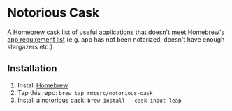 # Notorious Cask

A [Homebrew cask](https://github.com/Homebrew/homebrew-cask) list of useful applications that doesn't meet [Homebrew's app requirement list](https://docs.brew.sh/Acceptable-Casks#rejected-casks) (e.g. app has not been notarized, doesn't have enough stargazers etc.)

## Installation

1. Install [Homebrew](https://brew.sh)
2. Tap this repo: `brew tap rmtsrc/notorious-cask`
3. Install a notorious cask: `brew install --cask input-leap`
